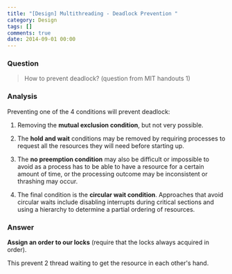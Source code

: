 ```yaml
---
title: "[Design] Multithreading - Deadlock Prevention "
category: Design
tags: []
comments: true
date: 2014-09-01 00:00
---
```



### Question

> How to prevent deadlock? (question from MIT handouts 1)

### Analysis

Preventing one of the 4 conditions will prevent deadlock:

1. Removing the **mutual exclusion condition**, but not very possible.

1. The **hold and wait** conditions may be removed by requiring processes to request all the resources they will need before starting up.

1. The **no preemption condition** may also be difficult or impossible to avoid as a process has to be able to have a resource for a certain amount of time, or the processing outcome may be inconsistent or thrashing may occur.

1. The final condition is the **circular wait condition**. Approaches that avoid circular waits include disabling interrupts during critical sections and using a hierarchy to determine a partial ordering of resources.

### Answer

**Assign an order to our locks** (require that the locks always acquired in order).

This prevent 2 thread waiting to get the resource in each other's hand.

